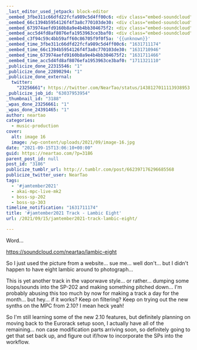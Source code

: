 ```yaml
---
_last_editor_used_jetpack: block-editor
_oembed_3fbe311c66dfd22fcfa989c5d4ff00c6: <div class="embed-soundcloud"><iframe title="Lambic Eight by NearTao" width="620" height="400" scrolling="no" frameborder="no" src="https://w.soundcloud.com/player/?visual=true&url=https%3A%2F%2Fapi.soundcloud.com%2Ftracks%2F1125052690&show_artwork=true&maxheight=930&maxwidth=620"></iframe></div>
_oembed_66c1394b5954126f4f3a8c770103de30: <div class="embed-soundcloud"><iframe title="Lambic Eight by NearTao" width="750" height="400" scrolling="no" frameborder="no" src="https://w.soundcloud.com/player/?visual=true&url=https%3A%2F%2Fapi.soundcloud.com%2Ftracks%2F1125052690&show_artwork=true&maxheight=1000&maxwidth=750"></iframe></div>
_oembed_673974aefd9160b8a9e4b4bb304675f2: <div class="embed-soundcloud"><iframe title="Lambic Eight by NearTao" width="500" height="400" scrolling="no" frameborder="no" src="https://w.soundcloud.com/player/?visual=true&url=https%3A%2F%2Fapi.soundcloud.com%2Ftracks%2F1125052690&show_artwork=true&maxheight=750&maxwidth=500"></iframe></div>
_oembed_acc5d4fd8af8076efa1953963ce3baf0: <div class="embed-soundcloud"><iframe title="Lambic Eight by NearTao" width="500" height="400" scrolling="no" frameborder="no" src="https://w.soundcloud.com/player/?visual=true&url=https%3A%2F%2Fapi.soundcloud.com%2Ftracks%2F1125052690&show_artwork=true&maxheight=750&maxwidth=500"></iframe></div>
_oembed_c3f94c59c4bb59aff60c86705f9f0f5a: '{{unknown}}'
_oembed_time_3fbe311c66dfd22fcfa989c5d4ff00c6: "1631711174"
_oembed_time_66c1394b5954126f4f3a8c770103de30: "1631710946"
_oembed_time_673974aefd9160b8a9e4b4bb304675f2: "1631711466"
_oembed_time_acc5d4fd8af8076efa1953963ce3baf0: "1711321110"
_publicize_done_22315546: "1"
_publicize_done_22890294: "1"
_publicize_done_external:
  twitter:
    "23256661": https://twitter.com/NearTao/status/1438127011113938953
_publicize_job_id: "63037953954"
_thumbnail_id: "3188"
_wpas_done_23256661: "1"
_wpas_done_24391465: "1"
author: neartao
categories:
  - music-production
cover:
  alt: image 16
  image: /wp-content/uploads/2021/09/image-16.jpg
date: "2021-09-15T13:06:10+00:00"
guid: https://neartao.com/?p=3186
parent_post_id: null
post_id: "3186"
publicize_tumblr_url: http://.tumblr.com/post/662397176296685568
publicize_twitter_user: NearTao
tags:
  - '#jamtember2021'
  - akai-mpc-live-mk2
  - boss-sp-202
  - boss-sp-303
timeline_notification: "1631711174"
title: '#jamtember2021 Track - Lambic Eight'
url: /2021/09/15/jamtember2021-track-lambic-eight/

---
```

Word...

https://soundcloud.com/neartao/lambic-eight

So I just used the picture from a website... sue me... well don't... but I didn't happen to have eight lambic around to photograph...

This is yet another track in the vaporwave style... or rather... dumping some loops/sounds into the SP-202 and making something pitched down... I'm probably abusing this too much by now for making a track a day for the month... but hey... if it works? Keep on filtering? Keep on trying out the new synths on the MPC from 2.10? I mean heck yeah!

So I'm still learning some of the new 2.10 features, but definitely planning on moving back to the Eurorack setup soon, I actually have all of the remaining... non case modification parts arriving soon, so definitely going to get that set back up, and figure out if/how to incorporate the SPs into the workflow.
